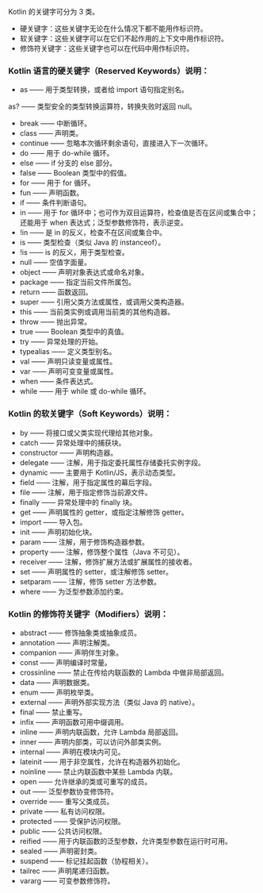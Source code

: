 Kotlin 的关键字可分为 3 类。
* 硬关键字：这些关键字无论在什么情况下都不能用作标识符。
* 软关键字：这些关键字可以在它们不起作用的上下文中用作标识符。
* 修饰符关键字：这些关键字也可以在代码中用作标识符。
### Kotlin 语言的硬关键字（Reserved Keywords）说明：
* as —— 用于类型转换，或者给 import 语句指定别名。

as? —— 类型安全的类型转换运算符，转换失败时返回 null。

* break —— 中断循环。
* class —— 声明类。
* continue —— 忽略本次循环剩余语句，直接进入下一次循环。
* do —— 用于 do-while 循环。
* else —— if 分支的 else 部分。
* false —— Boolean 类型中的假值。
* for —— 用于 for 循环。
* fun —— 声明函数。
* if —— 条件判断语句。
* in —— 用于 for 循环中；也可作为双目运算符，检查值是否在区间或集合中；还能用于 when 表达式；泛型参数修饰符，表示逆变。
* !in —— 是 in 的反义，检查不在区间或集合中。
* is —— 类型检查（类似 Java 的 instanceof）。
* !is —— is 的反义，用于类型检查。
* null —— 空值字面量。
* object —— 声明对象表达式或命名对象。
* package —— 指定当前文件所属包。
* return —— 函数返回。
* super —— 引用父类方法或属性，或调用父类构造器。
* this —— 当前类实例或调用当前类的其他构造器。
* throw —— 抛出异常。
* true —— Boolean 类型中的真值。
* try —— 异常处理的开始。
* typealias —— 定义类型别名。
* val —— 声明只读变量或属性。
* var —— 声明可变变量或属性。
* when —— 条件表达式。
* while —— 用于 while 或 do-while 循环。
### Kotlin 的软关键字（Soft Keywords）说明：
* by —— 将接口或父类实现代理给其他对象。
* catch —— 异常处理中的捕获块。
* constructor —— 声明构造器。
* delegate —— 注解，用于指定委托属性存储委托实例字段。
* dynamic —— 主要用于 Kotlin/JS，表示动态类型。
* field —— 注解，用于指定属性的幕后字段。
* file —— 注解，用于指定修饰当前源文件。
* finally —— 异常处理中的 finally 块。
* get —— 声明属性的 getter，或指定注解修饰 getter。
* import —— 导入包。
* init —— 声明初始化块。
* param —— 注解，用于修饰构造器参数。
* property —— 注解，修饰整个属性（Java 不可见）。
* receiver —— 注解，修饰扩展方法或扩展属性的接收者。
* set —— 声明属性的 setter，或注解修饰 setter。
* setparam —— 注解，修饰 setter 方法参数。
* where —— 为泛型参数添加约束。
### Kotlin 的修饰符关键字（Modifiers）说明：
* abstract —— 修饰抽象类或抽象成员。
* annotation —— 声明注解类。
* companion —— 声明伴生对象。
* const —— 声明编译时常量。
* crossinline —— 禁止在传给内联函数的 Lambda 中做非局部返回。
* data —— 声明数据类。
* enum —— 声明枚举类。
* external —— 声明外部实现方法（类似 Java 的 native）。
* final —— 禁止重写。
* infix —— 声明函数可用中缀调用。
* inline —— 声明内联函数，允许 Lambda 局部返回。
* inner —— 声明内部类，可以访问外部类实例。
* internal —— 声明在模块内可见。
* lateinit —— 用于非空属性，允许在构造器外初始化。
* noinline —— 禁止内联函数中某些 Lambda 内联。
* open —— 允许继承的类或可重写的成员。
* out —— 泛型参数协变修饰符。
* override —— 重写父类成员。
* private —— 私有访问权限。
* protected —— 受保护访问权限。
* public —— 公共访问权限。
* reified —— 用于内联函数的泛型参数，允许类型参数在运行时可用。
* sealed —— 声明密封类。
* suspend —— 标记挂起函数（协程相关）。
* tailrec —— 声明尾递归函数。
* vararg —— 可变参数修饰符。